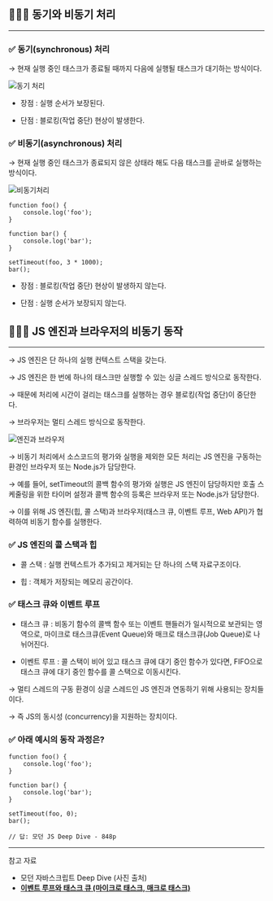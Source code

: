 ## 🧑🏻‍💻 동기와 비동기 처리

---

### ✅ 동기(synchronous) 처리

→ 현재 실행 중인 태스크가 종료될 때까지 다음에 실행될 태스크가 대기하는 방식이다.

![동기 처리](/img/Javascript/42-1.png)

- 장점 : 실행 순서가 보장된다.
    

- 단점 : 블로킹(작업 중단) 현상이 발생한다.
    

### ✅ 비동기(asynchronous) 처리

→ 현재 실행 중인 태스크가 종료되지 않은 상태라 해도 다음 태스크를 곧바로 실행하는 방식이다.

![비동기처리](/img/Javascript/42-2.png)

```tsx
function foo() {
	console.log('foo');
}

function bar() {
	console.log('bar');
}

setTimeout(foo, 3 * 1000);
bar();
```

- 장점 : 블로킹(작업 중단) 현상이 발생하지 않는다.
    

- 단점 : 실행 순서가 보장되지 않는다.
    

## 🧑🏻‍💻 JS 엔진과 브라우저의 비동기 동작

---

→ JS 엔진은 단 하나의 실행 컨텍스트 스택을 갖는다.

→ JS 엔진은 한 번에 하나의 태스크만 실행할 수 있는 싱글 스레드 방식으로 동작한다.

→ 때문에 처리에 시간이 걸리는 태스크를 실행하는 경우 블로킹(작업 중단)이 중단한다.

→ 브라우저는 멀티 스레드 방식으로 동작한다.

![엔진과 브라우저](/img/Javascript/42-3.png)

→ 비동기 처리에서 소스코드의 평가와 실행을 제외한 모든 처리는 JS 엔진을 구동하는 환경인 브라우저 또는 Node.js가 담당한다.

→ 예를 들어, setTimeout의 콜백 함수의 평가와 실행은 JS 엔진이 담당하지만 호출 스케줄링을 위한 타이머 설정과 콜백 함수의 등록은 브라우저 또는 Node.js가 담당한다.

→ 이를 위해 JS 엔진(힙, 콜 스택)과 브라우저(태스크 큐, 이벤트 루프, Web API)가 협력하여 비동기 함수를 실행한다.

### ✅ JS 엔진의 콜 스택과 힙

- 콜 스택 : 실행 컨텍스트가 추가되고 제거되는 단 하나의 스택 자료구조이다.

- 힙 : 객체가 저장되는 메모리 공간이다.
    

### ✅ 태스크 큐와 이벤트 루프

- 태스크 큐 : 비동기 함수의 콜백 함수 또는 이벤트 핸들러가 일시적으로 보관되는 영역으로, 마이크로 태스크큐(Event Queue)와 매크로 태스크큐(Job Queue)로 나뉘어진다.

- 이벤트 루프 : 콜 스택이 비어 있고 태스크 큐에 대기 중인 함수가 있다면, FIFO으로 태스크 큐에 대기 중인 함수를 콜 스택으로 이동시킨다.

→ 멀티 스레드의 구동 환경이 싱글 스레드인 JS 엔진과 연동하기 위해 사용되는 장치들 이다.

→ 즉 JS의 동시성 (concurrency)을 지원하는 장치이다.

### ✅ 아래 예시의 동작 과정은?

```tsx
function foo() {
	console.log('foo');
}

function bar() {
	console.log('bar');
}

setTimeout(foo, 0);
bar();

// 답: 모던 JS Deep Dive - 848p
```

---
참고 자료

- 모던 자바스크립트 Deep Dive (사진 출처)
- **[이벤트 루프와 태스크 큐 (마이크로 태스크, 매크로 태스크)](https://velog.io/@yejineee/%EC%9D%B4%EB%B2%A4%ED%8A%B8-%EB%A3%A8%ED%94%84%EC%99%80-%ED%83%9C%EC%8A%A4%ED%81%AC-%ED%81%90-%EB%A7%88%EC%9D%B4%ED%81%AC%EB%A1%9C-%ED%83%9C%EC%8A%A4%ED%81%AC-%EB%A7%A4%ED%81%AC%EB%A1%9C-%ED%83%9C%EC%8A%A4%ED%81%AC-g6f0joxx)**
